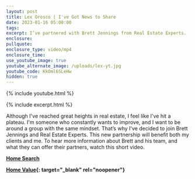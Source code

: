 ```yaml
---
layout: post
title: Lex Orosco | I've Got News to Share
date: 2023-01-16 05:00:00
tags:
excerpt: I’ve partnered with Brett Jennings from Real Estate Experts.
enclosure:
pullquote:
enclosure_type: video/mp4
enclosure_time:
use_youtube_image: true
youtube_alternate_image: /uploads/lex-yt.jpg
youtube_code: KkOml6SLeHw
hidden: true
---
```

{% include youtube.html %}

{% include excerpt.html %}

Although I've reached great heights in real estate, I feel like I've hit a plateau. I'm someone who constantly wants to improve, and I want to be around a group with the same mindset. That’s why I've decided to join Brett Jennings and Real Estate Experts. This new partnership will benefit both my clients and me. To hear more information about Brett and his team, and what they can offer their partners, watch this short video.

[**Home Search**](https://bayareahomesearch.com/)

**[Home Value](https://bayareahomesearch.com/home-valuation/){: target="_blank" rel="noopener"}**<br>​​